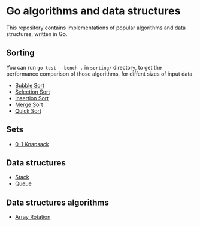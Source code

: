 # Go algorithms and data structures

This repository contains implementations of popular algorithms and data structures, written in Go.

## Sorting

You can run `go test --bench .` in `sorting/` directory, to get the performance comparison of those algorithms, for diffent sizes of input data.

* [Bubble Sort](https://github.com/el-Mike/algs/blob/master/sorting/bubble_sort.go)
* [Selection Sort](https://github.com/el-Mike/algs/blob/master/sorting/selection_sort.go)
* [Insertion Sort](https://github.com/el-Mike/algs/blob/master/sorting/insertion_sort.go)
* [Merge Sort](https://github.com/el-Mike/algs/blob/master/sorting/merge_sort.go)
* [Quick Sort](https://github.com/el-Mike/algs/blob/master/sorting/quick_sort.go)

## Sets

* [0-1 Knapsack](https://github.com/el-Mike/algs/blob/master/sets/knapsack.go)

## Data structures

* [Stack](https://github.com/el-Mike/algs/blob/master/data-structures/stack/stack.go)
* [Queue](https://github.com/el-Mike/algs/blob/master/data-structures/queue/queue.go)
## Data structures algorithms

* [Array Rotation](https://github.com/el-Mike/algs/blob/master/data-structures/array/rotation.go)

